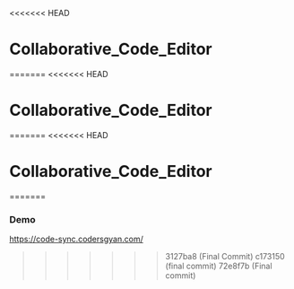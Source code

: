 <<<<<<< HEAD
# Collaborative_Code_Editor
=======
<<<<<<< HEAD
# Collaborative_Code_Editor
=======
<<<<<<< HEAD
# Collaborative_Code_Editor
=======
### Demo

https://code-sync.codersgyan.com/
>>>>>>> 3127ba8 (Final Commit)
>>>>>>> c173150 (final commit)
>>>>>>> 72e8f7b (Final commit)
